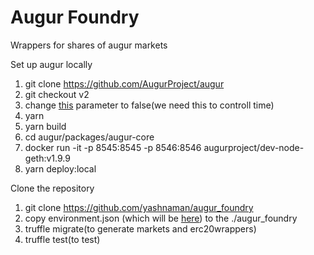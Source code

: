 # Augur Foundry

Wrappers for shares of augur markets

Set up augur locally

1. git clone https://github.com/AugurProject/augur
2. git checkout v2
3. change [this](https://github.com/AugurProject/augur/blob/v2/packages/augur-utils/src/configuration.ts#L219) parameter to false(we need this to controll time)
4. yarn
5. yarn build
6. cd augur/packages/augur-core
7. docker run -it -p 8545:8545 -p 8546:8546 augurproject/dev-node-geth:v1.9.9
8. yarn deploy:local

Clone the repository

1. git clone https://github.com/yashnaman/augur_foundry
2. copy environment.json (which will be [here](https://github.com/AugurProject/augur/tree/v2/packages/augur-artifacts/src/environments)) to the ./augur_foundry
3. truffle migrate(to generate markets and erc20wrappers)
4. truffle test(to test)
